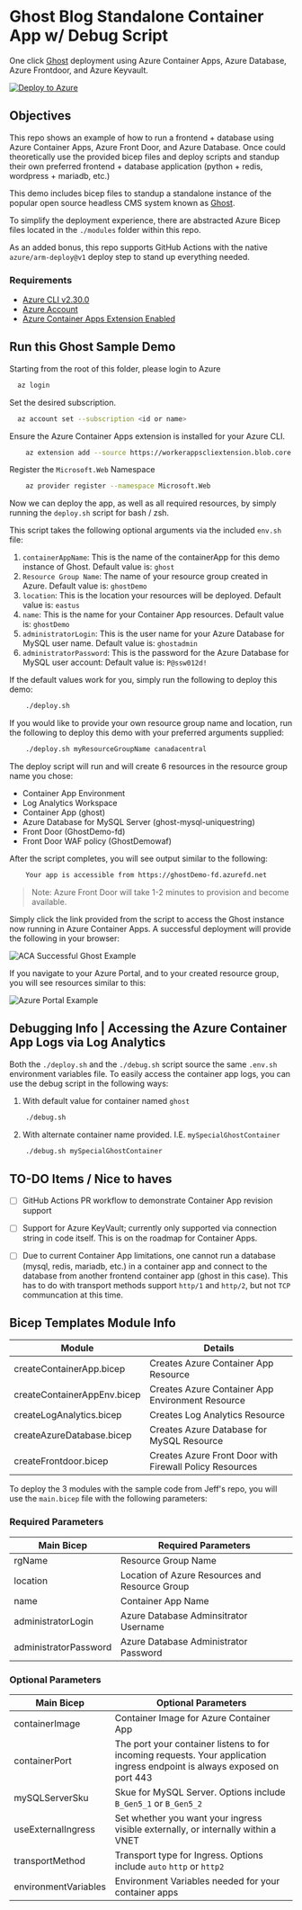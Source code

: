 # Ghost Blog Standalone Container App w/ Debug Script

One click [Ghost](https://github.com/TryGhost/Ghost) deployment using Azure Container Apps, Azure Database, Azure Frontdoor, and Azure Keyvault.

[![Deploy to Azure](https://aka.ms/deploytoazurebutton)](https://portal.azure.com/#create/Microsoft.Template/uri/https%3A%2F%2Fraw.githubusercontent.com%2Fjldeen%2Fcontainer-app-bicep%2Fghost%2Fmain.json)

## Objectives 

This repo shows an example of how to run a frontend + database using Azure Container Apps, Azure Front Door, and Azure Database. Once could theoretically use the provided bicep files and deploy scripts and standup their own preferred frontend + database application (python + redis, wordpress  + mariadb, etc.) 

This demo includes bicep files to standup a standalone instance of the popular open source headless CMS system known as [Ghost](https://github.com/TryGhost/Ghost).

To simplify the deployment experience, there are abstracted Azure Bicep files located in the `./modules` folder within this repo.

As an added bonus, this repo supports GitHub Actions with the native `azure/arm-deploy@v1` deploy step to stand up everything needed.

### Requirements

* [Azure CLI v2.30.0](https://docs.microsoft.com/cli/azure/install-azure-cli)
* [Azure Account](https://azure.microsoft.com/free/)
* [Azure Container Apps Extension Enabled](https://docs.microsoft.com/en-us/azure/container-apps/get-started?tabs=bash#setup)

## Run this Ghost Sample Demo

Starting from the root of this folder, please login to Azure 

```bash
  az login
```

Set the desired subscription.

```bash
  az account set --subscription <id or name>
```

Ensure the Azure Container Apps extension is installed for your Azure CLI.

```bash
    az extension add --source https://workerappscliextension.blob.core.windows.net/azure-cli-extension/containerapp-0.2.0-py2.py3-none-any.whl
```

Register the `Microsoft.Web` Namespace
   
```bash
    az provider register --namespace Microsoft.Web
```

Now we can deploy the app, as well as all required resources, by simply running the `deploy.sh` script for bash / zsh. 

This script takes the following optional arguments via the included `env.sh` file:

1. `containerAppName`: This is the name of the containerApp for this demo instance of Ghost. Default value is: `ghost`
2. `Resource Group Name`: The name of your resource group created in Azure. Default value is: `ghostDemo`
3. `location`: This is the location your resources will be deployed. Default value is: `eastus`
4. `name`: This is the name for your Container App resources. Default value is: `ghostDemo`
5. `administratorLogin`: This is the user name for your Azure Database for MySQL user name. Default value is: `ghostadmin`
6. `administratorPassword`: This is the password for the Azure Database for MySQL user account: Default value is: `P@ssw012d!`

If the default values work for you, simply run the following to deploy this demo:

```bash
    ./deploy.sh
```

If you would like to provide your own resource group name and location, run the following to deploy this demo with your preferred arguments supplied:

```bash
    ./deploy.sh myResourceGroupName canadacentral
```

The deploy script will run and will create 6 resources in the resource group name you chose:

* Container App Environment
* Log Analytics Workspace
* Container App (ghost)
* Azure Database for MySQL Server (ghost-mysql-uniquestring)
* Front Door (GhostDemo-fd)
* Front Door WAF policy (GhostDemowaf)

After the script completes, you will see output similar to the following:

```bash
    Your app is accessible from https://ghostDemo-fd.azurefd.net

```

> Note: Azure Front Door will take 1-2 minutes to provision and become available.

Simply click the link provided from the script to access the Ghost instance now running in Azure Container Apps. A successful deployment will provide the following in your browser:

![ACA Successful Ghost Example](./images/aca_success_browser_example.png)

If you navigate to your Azure Portal, and to your created resource group, you will see resources similar to this:

![Azure Portal Example](./images/aca_portal_ghost_example.png)

## Debugging Info | Accessing the Azure Container App Logs via Log Analytics

Both the `./deploy.sh` and the `./debug.sh` script source the same `.env.sh` environment variables file. To easily access the container app logs, you can use the debug script in the following ways:

1. With default value for container named `ghost`
```bash
    ./debug.sh
```
2. With alternate container name provided. I.E. `mySpecialGhostContainer`
```bash
    ./debug.sh mySpecialGhostContainer
```

## TO-DO Items / Nice to haves
- [ ] GitHub Actions PR workflow to demonstrate Container App revision support
- [ ] Support for Azure KeyVault; currently only supported via connection string in code itself. This is on the roadmap for Container Apps.
- [ ] Due to current Container App limitations, one cannot run a database (mysql, redis, mariadb, etc.) in a container app and connect to the database from another frontend container app (ghost in this case). This has to do with transport methods support `http/1` and `http/2`, but not `TCP` communcation at this time.


## Bicep Templates Module Info

| Module | Details |
|--------|--------|
| createContainerApp.bicep | Creates Azure Container App Resource |
| createContainerAppEnv.bicep | Creates Azure Container App Environment Resource |
| createLogAnalytics.bicep | Creates Log Analytics Resource |
| createAzureDatabase.bicep | Creates Azure Database for MySQL Resource |
| createFrontdoor.bicep | Creates Azure Front Door with Firewall Policy Resources |

To deploy the 3 modules with the sample code from Jeff's repo, you will use the `main.bicep` file with the following parameters:

### Required Parameters
| Main Bicep | Required Parameters |
|--------|--------|
| rgName | Resource Group Name |
| location | Location of Azure Resources and Resource Group |
| name | Container App Name |
| administratorLogin | Azure Database Adminsitrator Username |
| administratorPassword | Azure Database Administrator Password |

### Optional Parameters
| Main Bicep | Optional Parameters |
|--------|--------|
| containerImage | Container Image for Azure Container App |
| containerPort | The port your container listens to for incoming requests. Your application ingress endpoint is always exposed on port 443  |
| mySQLServerSku | Skue for MySQL Server. Options include `B_Gen5_1` or `B_Gen5_2` |
| useExternalIngress | Set whether you want your ingress visible externally, or internally within a VNET |
| transportMethod | Transport type for Ingress. Options include `auto` `http` or `http2` |
| environmentVariables | Environment Variables needed for your container apps |